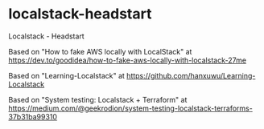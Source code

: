 # localstack-headstart
Localstack - Headstart

Based on "How to fake AWS locally with LocalStack" at https://dev.to/goodidea/how-to-fake-aws-locally-with-localstack-27me

Based on "Learning-Localstack" at https://github.com/hanxuwu/Learning-Localstack

Based on "System testing: Localstack + Terraform" at https://medium.com/@geekrodion/system-testing-localstack-terraforms-37b31ba99310


